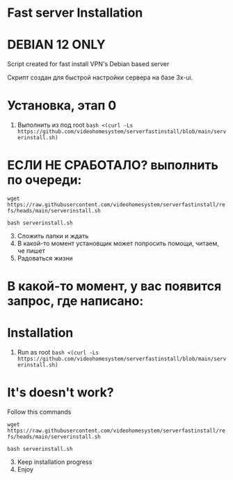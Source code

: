 # Fast server Installation
# DEBIAN 12 ONLY
Script created for fast install VPN's Debian based server

Скрипт создан для быстрой настройки сервера на базе 3x-ui.
 
# Установка, этап 0

1) Выполнить из под root
`bash <(curl -Ls https://github.com/videohomesystem/serverfastinstall/blob/main/serverinstall.sh)`

# ЕСЛИ НЕ СРАБОТАЛО? выполнить по очереди:

`wget https://raw.githubusercontent.com/videohomesystem/serverfastinstall/refs/heads/main/serverinstall.sh`

`bash serverinstall.sh`

3) Сложить лапки и ждать
4) В какой-то момент установщик может попросить помощи, читаем, че пишет
5) Радоваться жизни

# В какой-то момент, у вас появится запрос, где написано: 




# Installation 
1) Run as root
`bash <(curl -Ls https://github.com/videohomesystem/serverfastinstall/blob/main/serverinstall.sh)`

# It's doesn't work?
Follow this commands

`wget https://raw.githubusercontent.com/videohomesystem/serverfastinstall/refs/heads/main/serverinstall.sh`

`bash serverinstall.sh`

3) Keep installation progress
4) Enjoy


